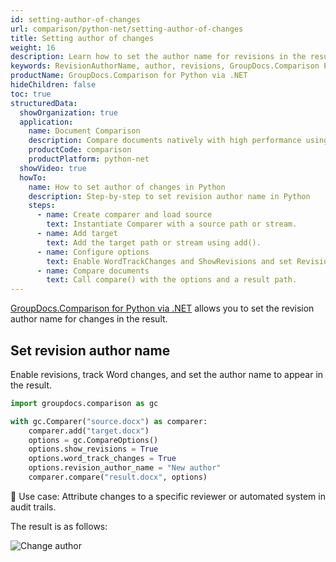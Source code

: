 ```yaml
---
id: setting-author-of-changes
url: comparison/python-net/setting-author-of-changes
title: Setting author of changes
weight: 16
description: Learn how to set the author name for revisions in the result using GroupDocs.Comparison for Python via .NET.
keywords: RevisionAuthorName, author, revisions, GroupDocs.Comparison Python
productName: GroupDocs.Comparison for Python via .NET
hideChildren: false
toc: true
structuredData:
  showOrganization: true
  application:
    name: Document Comparison
    description: Compare documents natively with high performance using Python and GroupDocs.Comparison for Python via .NET
    productCode: comparison
    productPlatform: python-net
  showVideo: true
  howTo:
    name: How to set author of changes in Python
    description: Step-by-step to set revision author name in Python
    steps:
      - name: Create comparer and load source
        text: Instantiate Comparer with a source path or stream.
      - name: Add target
        text: Add the target path or stream using add().
      - name: Configure options
        text: Enable WordTrackChanges and ShowRevisions and set RevisionAuthorName.
      - name: Compare documents
        text: Call compare() with the options and a result path.
---
```


[GroupDocs.Comparison for Python via .NET](https://products.groupdocs.com/comparison/python-net) allows you to set the revision author name for changes in the result.

## Set revision author name

Enable revisions, track Word changes, and set the author name to appear in the result.

```python
import groupdocs.comparison as gc

with gc.Comparer("source.docx") as comparer:
    comparer.add("target.docx")
    options = gc.CompareOptions()
    options.show_revisions = True
    options.word_track_changes = True
    options.revision_author_name = "New author"
    comparer.compare("result.docx", options)
```

🔹 Use case: Attribute changes to a specific reviewer or automated system in audit trails.

The result is as follows:

 ![Change author](/comparison/net/images/set-new-author-of-changes-example.png)
